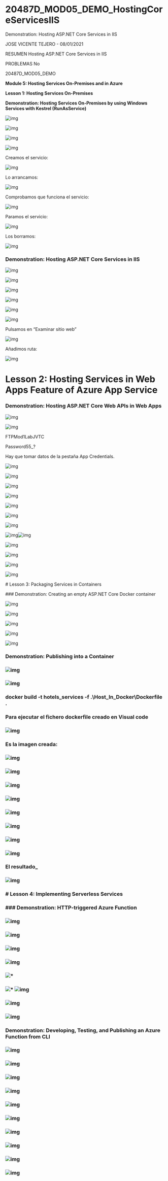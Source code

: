 # 20487D_MOD05_DEMO_HostingCoreServicesIIS
Demonstration: Hosting ASP.NET Core Services in IIS

JOSE VICENTE TEJERO - 08/01/2021

RESUMEN
Hosting ASP.NET Core Services in IIS


PROBLEMAS
No

20487D_MOD05_DEMO

**Module 5: Hosting Services On-Premises and in Azure**

**Lesson 1: Hosting Services On-Premises**

**Demonstration: Hosting Services On-Premises by using Windows Services with Kestrel (RunAsService)**

 

 

![img](clip_image002.png)

![img](clip_image004.png)

 

![img](clip_image006.png)

 

![img](clip_image008.png)

 

Creamos el servicio:

 

![img](clip_image010.png)

 

Lo arrancamos:

 

![img](clip_image012.png)

 

Comprobamos que funciona el servicio:

![img](clip_image013.png)

 

Paramos el servicio:

 

![img](clip_image015.png)

Los borramos:

 

![img](clip_image017.png)

### Demonstration: Hosting ASP.NET Core Services in IIS

![img](clip_image019.png)

 

![img](clip_image020.png)

 

![img](clip_image022.png)

![img](clip_image024.png)

 

![img](clip_image026.png)

 

![img](clip_image028.png)

Pulsamos en “Examinar sitio web”

![img](clip_image030.png)

 

Añadimos ruta:

 

![img](clip_image031.png)

 

# Lesson 2: Hosting Services in Web Apps Feature of Azure App Service

### Demonstration: Hosting ASP.NET Core Web APIs in Web Apps

 

![img](clip_image033.png)

 

![img](clip_image035.png)

 

FTPMod1LabJVTC

Password55_?

Hay que tomar datos de la pestaña App Credentials.

![img](clip_image037.png)

![img](clip_image039.png)

 

![img](clip_image041.png)

 

![img](clip_image043.png)

 

![img](clip_image045.png)

 

![img](clip_image047.png)

 

![img](clip_image049.png)

![img](clip_image051.png)![img](clip_image053.png)

![img](clip_image055.png)

![img](clip_image057.png)

![img](clip_image059.png)

 

![img](clip_image061.png)

\# Lesson 3: Packaging Services in Containers

\### Demonstration: Creating an empty ASP.NET Core Docker container

 

![img](clip_image063.png)

![img](clip_image065.png)

![img](clip_image067.png)

![img](clip_image069.png)

![img](clip_image070.png)

### Demonstration: Publishing into a Container

### ![img](clip_image072.png)

### ![img](clip_image074.png)

### docker build -t hotels_services -f .\Host_In_Docker\Dockerfile .

### Para ejecutar el fichero dockerfile creado en Visual code

### ![img](clip_image076.png)

###  

### Es la imagen creada:

### ![img](clip_image078.png)

### ![img](clip_image080.png)

### ![img](clip_image082.png)

### ![img](clip_image084.png)

###  

### ![img](clip_image085.png)

### ![img](clip_image087.png)

###  

### ![img](clip_image089.png)

###  

### ![img](clip_image091.png)

### El resultado_

### ![img](clip_image093.png)

###  

### 

###   

### # Lesson 4: Implementing Serverless Services

### ### Demonstration: HTTP-triggered Azure Function

### ![img](clip_image003.png)

### ![img](file:///C:/Users/josev/AppData/Local/Temp/msohtmlclip1/01/clip_image005.png)

###  

### ![img](clip_image007.png)

###  

### ![img](clip_image009.png)

### ![*](file:///C:/Users/josev/AppData/Local/Temp/msohtmlclip1/01/clip_image001.png) 

### ![*](file:///C:/Users/josev/AppData/Local/Temp/msohtmlclip1/01/clip_image001.png) ![img](file:///C:/Users/josev/AppData/Local/Temp/msohtmlclip1/01/clip_image010.png)

### ![img](clip_image012.png)

###  

### ![img](file:///C:/Users/josev/AppData/Local/Temp/msohtmlclip1/01/clip_image014.png)

###  

### Demonstration: Developing, Testing, and Publishing an Azure Function from CLI

### ![img](clip_image016.png)

### ![img](clip_image018.png)

###  

### ![img](clip_image020.png)

###  

### ![img](clip_image022.png)

###  

### ![img](clip_image024.png)

###  

### ![img](file:///C:/Users/josev/AppData/Local/Temp/msohtmlclip1/01/clip_image026.png)

### ![img](clip_image028.png)

###  

### ![img](clip_image030.png)

### ![img](clip_image032.png)

### ![img](clip_image034.png)

###  

###  

###  

###  

###  

###  

###  

###  

###  

###  

###  

###  

###  

###  

###  

###  

 

 

 

 

 

 

 

 

 

 
